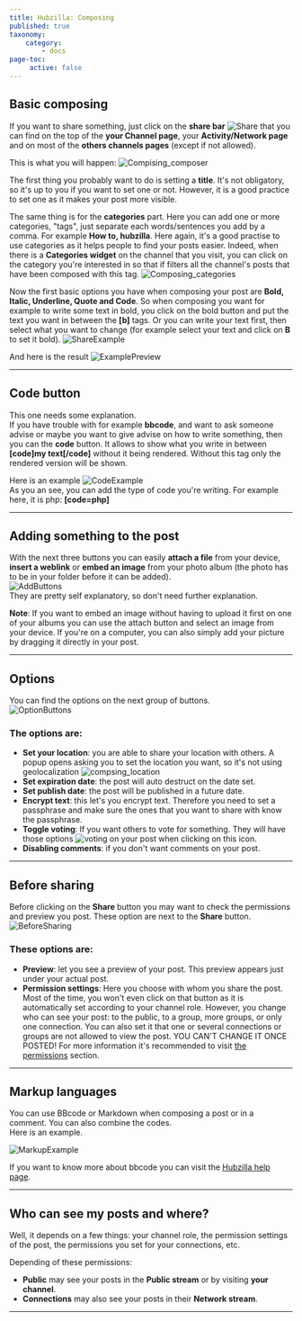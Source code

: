 ```yaml
---
title: Hubzilla: Composing
published: true
taxonomy:
    category:
        - docs
page-toc:
     active: false
---
```


## Basic composing
If you want to share something, just click on the **share bar** ![Share](en/Share.png) that you can find on the top of the **your Channel page**, your **Activity/Network page** and on most of the **others channels pages** (except if not allowed).

This is what you will happen:
![Compising_composer](en/Composing_composer.gif)

The first thing you probably want to do is setting a **title**. It's not obligatory, so it's up to you if you want to set one or not. However, it is a good practice to set one as it makes your post more visible.

The same thing is for the **categories** part. Here you can add one or more categories, "tags", just separate each words/sentences you add by a comma. For example **How to, hubzilla**.
Here again, it's a good practise to use categories as it helps people to find your posts easier. Indeed, when there is a **Categories widget** on the channel that you visit, you can click on the category you're interested in so that if filters all the channel's posts that have been composed with this tag.
![Composing_categories](en/Composing_categories.png)

Now the first basic options you have when composing your post are **Bold, Italic, Underline, Quote and Code**.
So when composing you want for example to write some text in bold, you click on the bold button and put the text you want in between the **[b]** tags. Or you can write your text first, then select what you want to change (for example select your text and click on **B** to set it bold).
![ShareExample](en/ShareExample.gif)

And here is the result
![ExamplePreview](en/ExamplePreview.png)

---

## Code button
This one needs some explanation.  
If you have trouble with for example **bbcode**, and want to ask someone advise or maybe you want to give advise on how to write something, then you can the **code** button. It allows to show what you write in between **[code]my text[/code]** without it being rendered. Without this tag only the rendered version will be shown.

Here is an example
![CodeExample](en/CodeeExample.gif)  
As you an see, you can add the type of code you're writing. For example here, it is php: **[code=php]**

---

## Adding something to the post

With the next three buttons you can easily **attach a file** from your device, **insert a weblink** or **embed an image** from your photo album (the photo has to be in your folder before it can be added).  
![AddButtons](en/AddButtons.png)  
They are pretty self explanatory, so don't need further explanation.

**Note**: If you want to embed an image without having to upload it first on one of your albums you can use the attach button and select an image from your device. If you're on a computer, you can also simply add your picture by dragging it directly in your post.

---

## Options

You can find the options on the next group of buttons.  
![OptionButtons](en/OptionButtons.png)  

### The options are:
* **Set your location**: you are able to share your location with others. A popup opens asking you to set the location you want, so it's not using geolocalization ![compsing_location](en/Composing_location.png)
* **Set expiration date**: the post will auto destruct on the date set.
* **Set publish date**: the post will be published in a future date.
* **Encrypt text**: this let's you encrypt text. Therefore you need to set a passphrase and make sure the ones that you want to share with know the passphrase.
* **Toggle voting**: If you want others to vote for something. They will have those options ![voting](en/Voting.png) on your post when clicking on this icon.
* **Disabling comments**: if you don't want comments on your post.

 ---

## Before sharing

Before clicking on the **Share** button you may want to check the permissions and preview you post. These option are next to the **Share** button.
![BeforeSharing](en/BeforeSharing.png)  

### These options are:
* **Preview**: let you see a preview of your post. This preview appears just under your actual post.
* **Permission settings**: Here you choose with whom you share the post. Most of the time, you won't even click on that button as it is automatically set according to your channel role. However, you change who can see your post: to the public, to a group, more groups, or only one connection. You can also set it that one or several connections or groups are not allowed to view the post. YOU CAN'T CHANGE IT ONCE POSTED!
For more information it's recommended to visit [the permissions](../../permissions) section.

---

## Markup languages
You can use BBcode or Markdown when composing a post or in a comment. You can also combine the codes.  
Here is an example.

![MarkupExample](en/MarkupExample.png)  

If you want to know more about bbcode you can visit the [Hubzilla help page](https://hub.disroot.org/help/en/member/bbcode).

---

## Who can see my posts and where?
Well, it depends on a few things: your channel role, the permission settings of the post, the permissions you set for your connections, etc.

Depending of these permissions:
- **Public** may see your posts in the **Public stream** or by visiting **your channel**.
- **Connections** may also see your posts in their **Network stream**.

---
